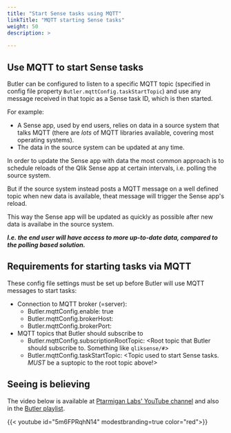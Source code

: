 ```yaml
---
title: "Start Sense tasks using MQTT"
linkTitle: "MQTT starting Sense tasks"
weight: 50
description: >
  
---
```

## Use MQTT to start Sense tasks

Butler can be configured to listen to a specific MQTT topic (specified in config file property `Butler.mqttConfig.taskStartTopic`) and use any message received in that topic as a Sense task ID, which is then started.

For example:  

* A Sense app, used by end users, relies on data in a source system that talks MQTT (there are *lots* of MQTT libraries available, covering most operating systems).
* The data in the source system can be updated at any time.

In order to update the Sense app with data the most common approach is to schedule reloads of the Qlik Sense app at certain intervals, i.e. polling the source system.

But if the source system instead posts a MQTT message on a well defined topic when new data is available, theat message will trigger the Sense app's reload.
  
This way the Sense app will be updated as quickly as possible after new data is availabe in the source system.

***I.e. the end user will have access to more up-to-date data, compared to the polling based solution.***

## Requirements for starting tasks via MQTT

These config file settings must be set up before Butler will use MQTT messages to start tasks:

* Connection to MQTT broker (=server):
  * Butler.mqttConfig.enable: true
  * Butler.mqttConfig.brokerHost: <IP or host name of MQTT broker>
  * Butler.mqttConfig.brokerPort: <Port where MQTT broker is listening>
* MQTT topics that Butler should subscribe to
  * Butler.mqttConfig.subscriptionRootTopic: <Root topic that Butler should subscribe to. Something like `qliksense/#`>
  * Butler.mqttConfig.taskStartTopic: <Topic used to start Sense tasks. *MUST* be a suptopic to the root topic above!>

## Seeing is believing

The video below is available at [Ptarmigan Labs' YouTube channel](https://www.youtube.com/channel/UCpQblhippq-KfWkXEEYFHTQ) and also in the [Butler playlist](https://www.youtube.com/playlist?list=PLUuyY5OOOsz3XX5YT2QEwa7dzaBT1kOCP).

{{< youtube id="5m6FPRqhN14" modestbranding=true color="red">}}
